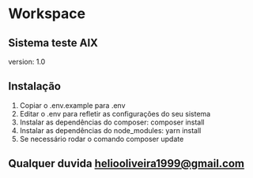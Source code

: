 # Workspace

## Sistema teste AIX
version: 1.0

## Instalação

1. Copiar o .env.example para .env
2. Editar o .env para refletir as configurações do seu sistema
3. Instalar as dependências do composer: composer install
4. Instalar as dependências do node_modules: yarn install
5. Se necessário rodar o comando composer update

## Qualquer duvida heliooliveira1999@gmail.com
